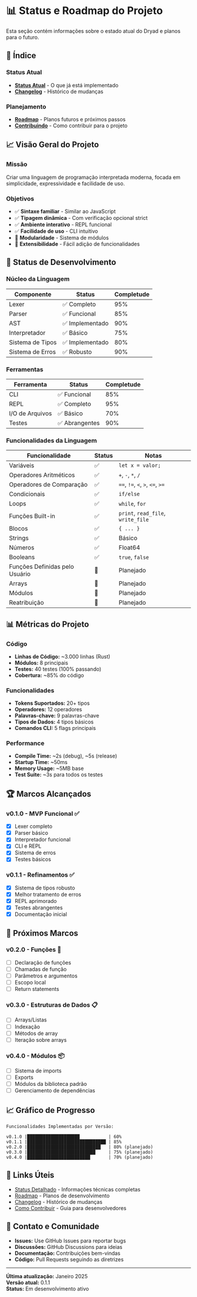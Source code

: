 # 📊 Status e Roadmap do Projeto

Esta seção contém informações sobre o estado atual do Dryad e planos para o futuro.

## 📑 Índice

### Status Atual
- [**Status Atual**](./current-status.md) - O que já está implementado
- [**Changelog**](./changelog.md) - Histórico de mudanças

### Planejamento
- [**Roadmap**](./roadmap.md) - Planos futuros e próximos passos
- [**Contribuindo**](./contributing.md) - Como contribuir para o projeto

## 📈 Visão Geral do Projeto

### **Missão**
Criar uma linguagem de programação interpretada moderna, focada em simplicidade, expressividade e facilidade de uso.

### **Objetivos**
- ✅ **Sintaxe familiar** - Similar ao JavaScript
- ✅ **Tipagem dinâmica** - Com verificação opcional strict
- ✅ **Ambiente interativo** - REPL funcional
- ✅ **Facilidade de uso** - CLI intuitivo
- 🔄 **Modularidade** - Sistema de módulos
- 🔄 **Extensibilidade** - Fácil adição de funcionalidades

## 🎯 Status de Desenvolvimento

### **Núcleo da Linguagem**
| Componente | Status | Completude |
|------------|--------|------------|
| Lexer | ✅ Completo | 95% |
| Parser | ✅ Funcional | 85% |
| AST | ✅ Implementado | 90% |
| Interpretador | ✅ Básico | 75% |
| Sistema de Tipos | ✅ Implementado | 80% |
| Sistema de Erros | ✅ Robusto | 90% |

### **Ferramentas**
| Ferramenta | Status | Completude |
|------------|--------|------------|
| CLI | ✅ Funcional | 85% |
| REPL | ✅ Completo | 95% |
| I/O de Arquivos | ✅ Básico | 70% |
| Testes | ✅ Abrangentes | 90% |

### **Funcionalidades da Linguagem**
| Funcionalidade | Status | Notas |
|---------------|--------|-------|
| Variáveis | ✅ | `let x = valor;` |
| Operadores Aritméticos | ✅ | `+`, `-`, `*`, `/` |
| Operadores de Comparação | ✅ | `==`, `!=`, `<`, `>`, `<=`, `>=` |
| Condicionais | ✅ | `if/else` |
| Loops | ✅ | `while`, `for` |
| Funções Built-in | ✅ | `print`, `read_file`, `write_file` |
| Blocos | ✅ | `{ ... }` |
| Strings | ✅ | Básico |
| Números | ✅ | Float64 |
| Booleans | ✅ | `true`, `false` |
| Funções Definidas pelo Usuário | 🔄 | Planejado |
| Arrays | 🔄 | Planejado |
| Módulos | 🔄 | Planejado |
| Reatribuição | 🔄 | Planejado |

## 📊 Métricas do Projeto

### **Código**
- **Linhas de Código:** ~3.000 linhas (Rust)
- **Módulos:** 8 principais
- **Testes:** 40 testes (100% passando)
- **Cobertura:** ~85% do código

### **Funcionalidades**
- **Tokens Suportados:** 20+ tipos
- **Operadores:** 12 operadores
- **Palavras-chave:** 9 palavras-chave
- **Tipos de Dados:** 4 tipos básicos
- **Comandos CLI:** 5 flags principais

### **Performance**
- **Compile Time:** ~2s (debug), ~5s (release)
- **Startup Time:** ~50ms
- **Memory Usage:** ~5MB base
- **Test Suite:** ~3s para todos os testes

## 🏆 Marcos Alcançados

### **v0.1.0 - MVP Funcional** ✅
- [x] Lexer completo
- [x] Parser básico
- [x] Interpretador funcional
- [x] CLI e REPL
- [x] Sistema de erros
- [x] Testes básicos

### **v0.1.1 - Refinamentos** ✅
- [x] Sistema de tipos robusto
- [x] Melhor tratamento de erros
- [x] REPL aprimorado
- [x] Testes abrangentes
- [x] Documentação inicial

## 🎯 Próximos Marcos

### **v0.2.0 - Funções** 🔄
- [ ] Declaração de funções
- [ ] Chamadas de função
- [ ] Parâmetros e argumentos
- [ ] Escopo local
- [ ] Return statements

### **v0.3.0 - Estruturas de Dados** 📋
- [ ] Arrays/Listas
- [ ] Indexação
- [ ] Métodos de array
- [ ] Iteração sobre arrays

### **v0.4.0 - Módulos** 📦
- [ ] Sistema de imports
- [ ] Exports
- [ ] Módulos da biblioteca padrão
- [ ] Gerenciamento de dependências

## 📈 Gráfico de Progresso

```
Funcionalidades Implementadas por Versão:

v0.1.0 |████████████████████           | 60%
v0.1.1 |██████████████████████████████ | 85%
v0.2.0 |████████████████████████████   | 80% (planejado)
v0.3.0 |██████████████████████████     | 75% (planejado)
v0.4.0 |████████████████████████       | 70% (planejado)
```

## 🔗 Links Úteis

- [Status Detalhado](./current-status.md) - Informações técnicas completas
- [Roadmap](./roadmap.md) - Planos de desenvolvimento
- [Changelog](./changelog.md) - Histórico de mudanças
- [Como Contribuir](./contributing.md) - Guia para desenvolvedores

## 📧 Contato e Comunidade

- **Issues:** Use GitHub Issues para reportar bugs
- **Discussões:** GitHub Discussions para ideias
- **Documentação:** Contribuições bem-vindas
- **Código:** Pull Requests seguindo as diretrizes

---

**Última atualização:** Janeiro 2025  
**Versão atual:** 0.1.1  
**Status:** Em desenvolvimento ativo
